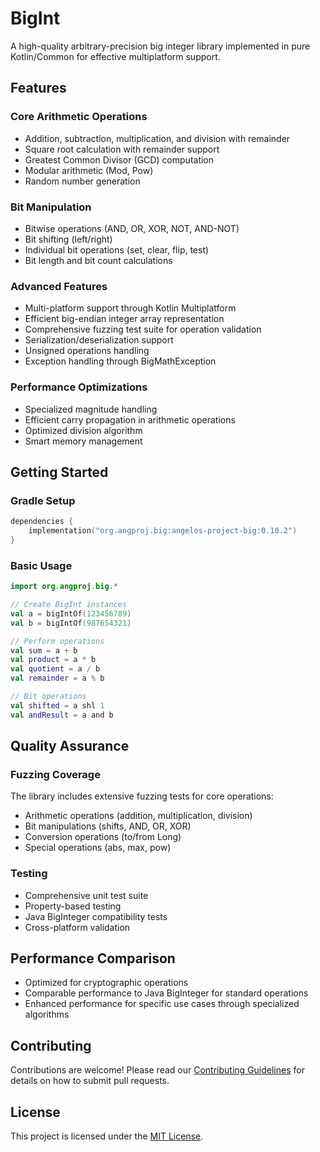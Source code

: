 # BigInt

A high-quality arbitrary-precision big integer library implemented in pure Kotlin/Common for effective multiplatform support.

## Features

### Core Arithmetic Operations
- Addition, subtraction, multiplication, and division with remainder
- Square root calculation with remainder support
- Greatest Common Divisor (GCD) computation
- Modular arithmetic (Mod, Pow)
- Random number generation

### Bit Manipulation
- Bitwise operations (AND, OR, XOR, NOT, AND-NOT)
- Bit shifting (left/right)
- Individual bit operations (set, clear, flip, test)
- Bit length and bit count calculations

### Advanced Features
- Multi-platform support through Kotlin Multiplatform
- Efficient big-endian integer array representation
- Comprehensive fuzzing test suite for operation validation
- Serialization/deserialization support
- Unsigned operations handling
- Exception handling through BigMathException

### Performance Optimizations
- Specialized magnitude handling
- Efficient carry propagation in arithmetic operations
- Optimized division algorithm
- Smart memory management

## Getting Started

### Gradle Setup
```kotlin
dependencies {
    implementation("org.angproj.big:angelos-project-big:0.10.2")
}
```

### Basic Usage
```kotlin
import org.angproj.big.*

// Create BigInt instances
val a = bigIntOf(123456789)
val b = bigIntOf(987654321)

// Perform operations
val sum = a + b
val product = a * b
val quotient = a / b
val remainder = a % b

// Bit operations
val shifted = a shl 1
val andResult = a and b
```

## Quality Assurance

### Fuzzing Coverage
The library includes extensive fuzzing tests for core operations:
- Arithmetic operations (addition, multiplication, division)
- Bit manipulations (shifts, AND, OR, XOR)
- Conversion operations (to/from Long)
- Special operations (abs, max, pow)

### Testing
- Comprehensive unit test suite
- Property-based testing
- Java BigInteger compatibility tests
- Cross-platform validation

## Performance Comparison
- Optimized for cryptographic operations
- Comparable performance to Java BigInteger for standard operations
- Enhanced performance for specific use cases through specialized algorithms

## Contributing
Contributions are welcome! Please read our [Contributing Guidelines](CONTRIBUTING.md) for details on how to submit pull requests.

## License
This project is licensed under the [MIT License](LICENSE).
